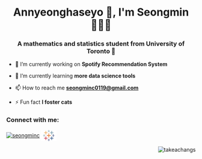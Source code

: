 <h1 align="center">Annyeonghaseyo 👋, I'm Seongmin 👨🏻‍💻</h1>
<h3 align="center">A mathematics and statistics student from University of Toronto 🍁</h3>

- 🔭 I’m currently working on **Spotify Recommendation System**

- 🌱 I’m currently learning **more data science tools**

- 📫 How to reach me **seongminc0119@gmail.com**

- ⚡ Fun fact **I foster cats**

<h3 align="left">Connect with me:</h3>
<p align="left">
<a href="https://linkedin.com/in/seongminc" target="blank"><img align="center" src="https://raw.githubusercontent.com/rahuldkjain/github-profile-readme-generator/master/src/images/icons/Social/linked-in-alt.svg" alt="seongminc" height="30" width="40" /></a>
<a href="https://public.tableau.com/app/profile/smchang" target="blank"><img align="center" src="tableau_icon.jpeg" alt="smchang" height="30" width="40" /></a>
</p> <img align="right" src="https://github-readme-stats.vercel.app/api/top-langs?username=takeachangs&show_icons=true&locale=en&layout=compact" alt="takeachangs" /></p>

